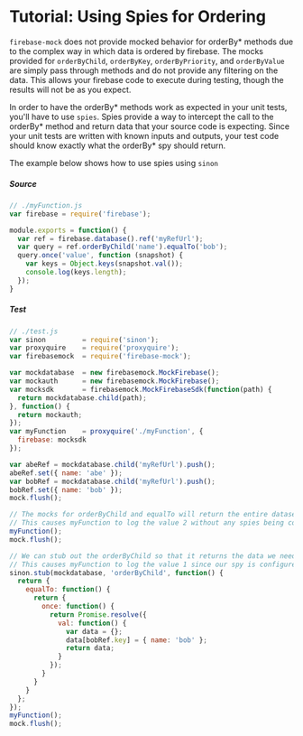 # Tutorial: Using Spies for Ordering

`firebase-mock` does not provide mocked behavior for orderBy* methods due to the complex way in which data is ordered by firebase.  The mocks provided for `orderByChild`, `orderByKey`, `orderByPriority`, and `orderByValue` are simply pass through methods and do not provide any filtering on the data.  This allows your firebase code to execute during testing, though the results will not be as you expect.

In order to have the orderBy* methods work as expected in your unit tests, you'll have to use `spies`.  Spies provide a way to intercept the call to the orderBy* method and return data that your source code is expecting.  Since your unit tests are written with known inputs and outputs, your test code should know exactly what the orderBy* spy should return.

The example below shows how to use spies using `sinon`

##### Source

```js
// ./myFunction.js
var firebase = require('firebase');

module.exports = function() {
  var ref = firebase.database().ref('myRefUrl');
  var query = ref.orderByChild('name').equalTo('bob');
  query.once('value', function (snapshot) {
    var keys = Object.keys(snapshot.val());
    console.log(keys.length);
  });
}
```

##### Test

```js
// ./test.js
var sinon         = require('sinon');
var proxyquire    = require('proxyquire');
var firebasemock  = require('firebase-mock');

var mockdatabase  = new firebasemock.MockFirebase();
var mockauth      = new firebasemock.MockFirebase();
var mocksdk       = firebasemock.MockFirebaseSdk(function(path) {
  return mockdatabase.child(path);
}, function() {
  return mockauth;
});
var myFunction    = proxyquire('./myFunction', {
  firebase: mocksdk
});

var abeRef = mockdatabase.child('myRefUrl').push();
abeRef.set({ name: 'abe' });
var bobRef = mockdatabase.child('myRefUrl').push();
bobRef.set({ name: 'bob' });
mock.flush();

// The mocks for orderByChild and equalTo will return the entire dataset at the current reference.
// This causes myFunction to log the value 2 without any spies being configured
myFunction();
mock.flush();

// We can stub out the orderByChild so that it returns the data we need in our source code.
// This causes myFunction to log the value 1 since our spy is configured to only return the matched data.
sinon.stub(mockdatabase, 'orderByChild', function() {
  return {
    equalTo: function() {
      return {
        once: function() {
          return Promise.resolve({
            val: function() {
              var data = {};
              data[bobRef.key] = { name: 'bob' };
              return data;
            }
          });
        }
      }
    }
  };
});
myFunction();
mock.flush();
```
